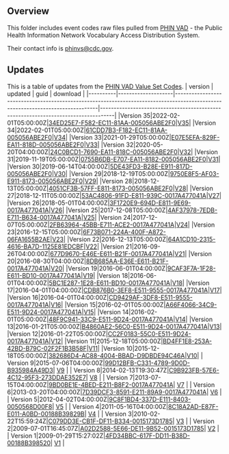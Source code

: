 ## Overview

This folder includes event codes raw files pulled from [PHIN VAD](https://www.cdc.gov/phin/tools/phinvads/index.html) - the Public Health Information Network Vocabulary Access Distribution System.

Their contact info is phinvs@cdc.gov.

## Updates

This is a table of updates from the [PHIN VAD Value Set Codes](https://phinvads.cdc.gov/vads/ViewValueSet.action?id=34ED25E7-F582-EC11-81AA-005056ABE2F0).
|  version |       updated      |                                                              guid                                                              |                                      download                                     |
|----------|--------------------|--------------------------------------------------------------------------------------------------------------------------------|-----------------------------------------------------------------------------------|
|Version 35|2022-02-01T05:00:00Z|[34ED25E7-F582-EC11-81AA-005056ABE2F0](http://phinvads.cdc.gov/vads/ViewValueSet.action?id=34ED25E7-F582-EC11-81AA-005056ABE2F0)|[V35](/data/raw/ValueSets\PHVS_NotifiableEvent_Disease_Condition_CDC_NNDSS_V35.txt)|
|Version 34|2022-02-01T05:00:00Z|[61CDD7B3-F182-EC11-81AA-005056ABE2F0](http://phinvads.cdc.gov/vads/ViewValueSet.action?id=61CDD7B3-F182-EC11-81AA-005056ABE2F0)|[V34](/data/raw/ValueSets\PHVS_NotifiableEvent_Disease_Condition_CDC_NNDSS_V34.txt)|
|Version 33|2021-01-29T05:00:00Z|[E07E5EFA-829F-EA11-818D-005056ABE2F0](http://phinvads.cdc.gov/vads/ViewValueSet.action?id=E07E5EFA-829F-EA11-818D-005056ABE2F0)|[V33](/data/raw/ValueSets\PHVS_NotifiableEvent_Disease_Condition_CDC_NNDSS_V33.txt)|
|Version 32|2020-05-20T04:00:00Z|[24C0BCD1-7690-EA11-818C-005056ABE2F0](http://phinvads.cdc.gov/vads/ViewValueSet.action?id=24C0BCD1-7690-EA11-818C-005056ABE2F0)|[V32](/data/raw/ValueSets\PHVS_NotifiableEvent_Disease_Condition_CDC_NNDSS_V32.txt)|
|Version 31|2019-11-19T05:00:00Z|[0755B6DB-E707-EA11-8182-005056ABE2F0](http://phinvads.cdc.gov/vads/ViewValueSet.action?id=0755B6DB-E707-EA11-8182-005056ABE2F0)|[V31](/data/raw/ValueSets\PHVS_NotifiableEvent_Disease_Condition_CDC_NNDSS_V31.txt)|
|Version 30|2019-06-14T04:00:00Z|[5DE43FD3-B28E-E911-817D-005056ABE2F0](http://phinvads.cdc.gov/vads/ViewValueSet.action?id=5DE43FD3-B28E-E911-817D-005056ABE2F0)|[V30](/data/raw/ValueSets\PHVS_NotifiableEvent_Disease_Condition_CDC_NNDSS_V30.txt)|
|Version 29|2018-12-19T05:00:00Z|[9750E8F5-AF03-E911-8173-005056ABE2F0](http://phinvads.cdc.gov/vads/ViewValueSet.action?id=9750E8F5-AF03-E911-8173-005056ABE2F0)|[V29](/data/raw/ValueSets\PHVS_NotifiableEvent_Disease_Condition_CDC_NNDSS_V29.txt)|
|Version 28|2018-12-13T05:00:00Z|[4051CF3B-57FF-E811-8173-005056ABE2F0](http://phinvads.cdc.gov/vads/ViewValueSet.action?id=4051CF3B-57FF-E811-8173-005056ABE2F0)|[V28](/data/raw/ValueSets\PHVS_NotifiableEvent_Disease_Condition_CDC_NNDSS_V28.txt)|
|Version 27|2018-12-11T05:00:00Z|[53AC4806-91FD-E811-939C-0017A477041A](http://phinvads.cdc.gov/vads/ViewValueSet.action?id=53AC4806-91FD-E811-939C-0017A477041A)|[V27](/data/raw/ValueSets\PHVS_NotifiableEvent_Disease_Condition_CDC_NNDSS_V27.txt)|
|Version 26|2018-05-01T04:00:00Z|[3F1720E9-694D-E811-9E69-0017A477041A](http://phinvads.cdc.gov/vads/ViewValueSet.action?id=3F1720E9-694D-E811-9E69-0017A477041A)|[V26](/data/raw/ValueSets\PHVS_NotifiableEvent_Disease_Condition_CDC_NNDSS_V26.txt)|
|Version 25|2017-12-08T05:00:00Z|[4AF37978-7EDB-E711-B634-0017A477041A](http://phinvads.cdc.gov/vads/ViewValueSet.action?id=4AF37978-7EDB-E711-B634-0017A477041A)|[V25](/data/raw/ValueSets\PHVS_NotifiableEvent_Disease_Condition_CDC_NNDSS_V25.txt)|
|Version 24|2017-12-07T05:00:00Z|[2FB63964-45BB-E711-ACE2-0017A477041A](http://phinvads.cdc.gov/vads/ViewValueSet.action?id=2FB63964-45BB-E711-ACE2-0017A477041A)|[V24](/data/raw/ValueSets\PHVS_NotifiableEvent_Disease_Condition_CDC_NNDSS_V24.txt)|
|Version 23|2016-12-15T05:00:00Z|[6F73B071-224A-400F-A872-06FA1655B2AE](http://phinvads.cdc.gov/vads/ViewValueSet.action?id=6F73B071-224A-400F-A872-06FA1655B2AE)|[V23](/data/raw/ValueSets\PHVS_NotifiableEvent_Disease_Condition_CDC_NNDSS_V23.txt)|
|Version 22|2016-12-13T05:00:00Z|[64A1CD10-2315-4616-BA7D-1125E81EDCBF](http://phinvads.cdc.gov/vads/ViewValueSet.action?id=64A1CD10-2315-4616-BA7D-1125E81EDCBF)|[V22](/data/raw/ValueSets\PHVS_NotifiableEvent_Disease_Condition_CDC_NNDSS_V22.txt)|
|Version 21|2016-09-26T04:00:00Z|[677D9670-E46E-E611-B21F-0017A477041A](http://phinvads.cdc.gov/vads/ViewValueSet.action?id=677D9670-E46E-E611-B21F-0017A477041A)|[V21](/data/raw/ValueSets\PHVS_NotifiableEvent_Disease_Condition_CDC_NNDSS_V21.txt)|
|Version 20|2016-08-30T04:00:00Z|[8DB685AA-E36E-E611-B21F-0017A477041A](http://phinvads.cdc.gov/vads/ViewValueSet.action?id=8DB685AA-E36E-E611-B21F-0017A477041A)|[V20](/data/raw/ValueSets\PHVS_NotifiableEvent_Disease_Condition_CDC_NNDSS_V20.txt)|
|Version 19|2016-06-01T04:00:00Z|[9CAF3F7A-1F28-E611-BD10-0017A477041A](http://phinvads.cdc.gov/vads/ViewValueSet.action?id=9CAF3F7A-1F28-E611-BD10-0017A477041A)|[V19](/data/raw/ValueSets\PHVS_NotifiableEvent_Disease_Condition_CDC_NNDSS_V19.txt)|
|Version 18|2016-06-01T04:00:00Z|[5BC1E287-1E28-E611-BD10-0017A477041A](http://phinvads.cdc.gov/vads/ViewValueSet.action?id=5BC1E287-1E28-E611-BD10-0017A477041A)|[V18](/data/raw/ValueSets\PHVS_NotifiableEvent_Disease_Condition_CDC_NNDSS_V18.txt)|
|Version 17|2016-04-01T04:00:00Z|[CDB876B0-3EF8-E511-9555-0017A477041A](http://phinvads.cdc.gov/vads/ViewValueSet.action?id=CDB876B0-3EF8-E511-9555-0017A477041A)|[V17](/data/raw/ValueSets\PHVS_NotifiableEvent_Disease_Condition_CDC_NNDSS_V17.txt)|
|Version 16|2016-04-01T04:00:00Z|[CD9429AF-3DF8-E511-9555-0017A477041A](http://phinvads.cdc.gov/vads/ViewValueSet.action?id=CD9429AF-3DF8-E511-9555-0017A477041A)|[V16](/data/raw/ValueSets\PHVS_NotifiableEvent_Disease_Condition_CDC_NNDSS_V16.txt)|
|Version 15|2016-02-01T05:00:00Z|[A66F4066-34C9-E511-9D24-0017A477041A](http://phinvads.cdc.gov/vads/ViewValueSet.action?id=A66F4066-34C9-E511-9D24-0017A477041A)|[V15](/data/raw/ValueSets\PHVS_NotifiableEvent_Disease_Condition_CDC_NNDSS_V15.txt)|
|Version 14|2016-02-01T05:00:00Z|[48F9C941-33C9-E511-9D24-0017A477041A](http://phinvads.cdc.gov/vads/ViewValueSet.action?id=48F9C941-33C9-E511-9D24-0017A477041A)|[V14](/data/raw/ValueSets\PHVS_NotifiableEvent_Disease_Condition_CDC_NNDSS_V14.txt)|
|Version 13|2016-01-21T05:00:00Z|[B4860AE2-56C0-E511-9D24-0017A477041A](http://phinvads.cdc.gov/vads/ViewValueSet.action?id=B4860AE2-56C0-E511-9D24-0017A477041A)|[V13](/data/raw/ValueSets\PHVS_NotifiableEvent_Disease_Condition_CDC_NNDSS_V13.txt)|
|Version 12|2016-01-22T05:00:00Z|[CC2F0183-55C0-E511-9D24-0017A477041A](http://phinvads.cdc.gov/vads/ViewValueSet.action?id=CC2F0183-55C0-E511-9D24-0017A477041A)|[V12](/data/raw/ValueSets\PHVS_NotifiableEvent_Disease_Condition_CDC_NNDSS_V12.txt)|
|Version 11|2015-12-18T05:00:00Z|[BD4FF1E8-253A-42BD-B79C-02F2F1B3B58F](http://phinvads.cdc.gov/vads/ViewValueSet.action?id=BD4FF1E8-253A-42BD-B79C-02F2F1B3B58F)|[V11](/data/raw/ValueSets\PHVS_NotifiableEvent_Disease_Condition_CDC_NNDSS_V11.txt)|
|Version 10|2015-12-18T05:00:00Z|[382686D4-AC88-4004-BBAD-D9DBDE94C46A](http://phinvads.cdc.gov/vads/ViewValueSet.action?id=382686D4-AC88-4004-BBAD-D9DBDE94C46A)|[V10](/data/raw/ValueSets\PHVS_NotifiableEvent_Disease_Condition_CDC_NNDSS_V10.txt)|
| Version 9|2015-07-06T04:00:00Z|[99D12BFB-C331-4789-9D0D-B935984A49D3](http://phinvads.cdc.gov/vads/ViewValueSet.action?id=99D12BFB-C331-4789-9D0D-B935984A49D3)| [V9](/data/raw/ValueSets\PHVS_NotifiableEvent_Disease_Condition_CDC_NNDSS_V9.txt) |
| Version 8|2014-02-13T19:30:47Z|[C9B923FB-57E6-4C12-95F3-273DDAE352E7](http://phinvads.cdc.gov/vads/ViewValueSet.action?id=C9B923FB-57E6-4C12-95F3-273DDAE352E7)| [V8](/data/raw/ValueSets\PHVS_NotifiableEvent_Disease_Condition_CDC_NNDSS_V8.txt) |
| Version 7|2013-07-15T04:00:00Z|[9BD0BE1E-4BED-E211-B8F2-0017A477041A](http://phinvads.cdc.gov/vads/ViewValueSet.action?id=9BD0BE1E-4BED-E211-B8F2-0017A477041A)| [V7](/data/raw/ValueSets\PHVS_NotifiableEvent_Disease_Condition_CDC_NNDSS_V7.txt) |
| Version 6|2013-03-20T04:00:00Z|[7D39DCF3-8591-E211-89A9-0017A477041A](http://phinvads.cdc.gov/vads/ViewValueSet.action?id=7D39DCF3-8591-E211-89A9-0017A477041A)| [V6](/data/raw/ValueSets\PHVS_NotifiableEvent_Disease_Condition_CDC_NNDSS_V6.txt) |
| Version 5|2012-04-02T04:00:00Z|[9C8F1BD4-337D-E111-8403-0050568D00F8](http://phinvads.cdc.gov/vads/ViewValueSet.action?id=9C8F1BD4-337D-E111-8403-0050568D00F8)| [V5](/data/raw/ValueSets\PHVS_NotifiableEvent_Disease_Condition_CDC_NNDSS_V5.txt) |
| Version 4|2011-05-16T04:00:00Z|[8C18A2AD-E87F-E011-A0BD-00188B39829B](http://phinvads.cdc.gov/vads/ViewValueSet.action?id=8C18A2AD-E87F-E011-A0BD-00188B39829B)| [V4](/data/raw/ValueSets\PHVS_NotifiableEvent_Disease_Condition_CDC_NNDSS_V4.txt) |
| Version 3|2010-02-22T15:59:24Z|[C079DD3E-CB1F-DF11-B334-0015173D1785](http://phinvads.cdc.gov/vads/ViewValueSet.action?id=C079DD3E-CB1F-DF11-B334-0015173D1785)| [V3](/data/raw/ValueSets\PHVS_NotifiableEvent_Disease_Condition_CDC_NNDSS_V3.txt) |
| Version 2|2009-07-01T16:45:07Z|[A02D2588-5E66-DE11-9B52-0015173D1785](http://phinvads.cdc.gov/vads/ViewValueSet.action?id=A02D2588-5E66-DE11-9B52-0015173D1785)| [V2](/data/raw/ValueSets\PHVS_NotifiableEvent_Disease_Condition_CDC_NNDSS_V2.txt) |
| Version 1|2009-01-29T15:27:02Z|[4FD34BBC-617F-DD11-B38D-00188B398520](http://phinvads.cdc.gov/vads/ViewValueSet.action?id=4FD34BBC-617F-DD11-B38D-00188B398520)| [V1](/data/raw/ValueSets\PHVS_NotifiableEvent_Disease_Condition_CDC_NNDSS_V1.txt) |
